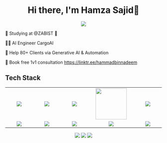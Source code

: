 <body>
  <div align="center">
    <h1> Hi there, I'm Hamza Sajid👋<a href="https://hammad-air.github.io/hamza/"></h1>
  </div>
<p align="center">
<a href="https://github.com/hammad-air"><img src="https://readme-typing-svg.herokuapp.com/?lines=NLP+and+Web+Developer;Mern+Stack+Developer&font=Roboto&size=26&duration=3500&pause=500&center=true&width=500&height=50&color=eab676"></a>
	
<!-- ## My WordPress Course 
- [Mubashar Nouman](https://www.youtube.com/channel/UC6lUUWMyuiibsJzV8BNdaEQ)
 -->

🤵 Studying at @ZABIST 🤖
	
👨‍💻 AI Engineer CargoAI
	
💸 Help 80+ Clients via Generative AI & Automation

📧 Book free 1v1 consultation https://linktr.ee/hammadbinnadeem
 
<h2>Tech Stack</h2>

<table width="100">
<tr>
    <td align='center' width="200">
        <img src="https://encrypted-tbn0.gstatic.com/images?q=tbn:ANd9GcQEc9A_S6BPxCDRp5WjMFEfXrpCu1ya2OO-Lw&s" >
    </td>

  <td align='center' width="200">
        <img src="https://cdn.worldvectorlogo.com/logos/css-3.svg"  >
    </td>
 <td align='center' width="200">
        <img src="https://firebasestorage.googleapis.com/v0/b/foodapp-lqii.appspot.com/o/internee.pk%20raphics%2Fnextjs-icon-dark-background.png?alt=media&token=fe7213b5-5848-4391-b293-77118f3cb456">
    </td>
 <td align='center' width="200">
        <img src="https://www.svgrepo.com/show/353648/dialogflow.svg" width="100">
    </td>
 <td align='center' width="200">
        <img src="https://www.vectorlogo.zone/logos/reactjs/reactjs-ar21.svg">
    </td>
 
</tr>
 
<tr>
    <td align='center'>
        <img src="https://firebasestorage.googleapis.com/v0/b/foodapp-lqii.appspot.com/o/internee.pk%20raphics%2FMicrosoft-Azure-logo.jpg?alt=media&token=5d196928-848c-433b-b332-c91e7714ab74">
    </td>
    <td align='center'>
        <img src="https://firebasestorage.googleapis.com/v0/b/foodapp-lqii.appspot.com/o/internee.pk%20raphics%2Faws.png?alt=media&token=e52f5663-5727-412e-8f03-03c7a3adc4fe">
    </td>
 <td align='center'>
        <img src="https://firebasestorage.googleapis.com/v0/b/foodapp-lqii.appspot.com/o/internee.pk%20raphics%2F1_44fD_VXcqw2kDWublQLONw.jpg?alt=media&token=352d5775-d1a4-4809-b40b-168a05e8b553" >
    </td>
     <td align='center'>
        <img src="https://firebasestorage.googleapis.com/v0/b/foodapp-lqii.appspot.com/o/internee.pk%20raphics%2FPinecone-Primary-Logo-White.png?alt=media&token=83a42d53-6832-4da8-b5ee-db7fb310b4a7">
    </td>    
    <td align='center'>
        <img src="https://github.com/abranhe/programming-languages-logos/blob/master/src/javascript/javascript.svg">
    </td>
</tr>

</table>
</p>
<p align="center">
<a href="https://www.linkedin.com/in/hammad-nadeem-6673981b5/"><img src="https://img.shields.io/badge/-Hammad%20Sheikh-0077B5?style=flat&logo=Linkedin&logoColor=white"/></a>
<a href="mailto:hammadn788@gmail.com"><img src="https://img.shields.io/badge/-hammadn788@gmail.com-D14836?style=flat&logo=Gmail&logoColor=white"/></a>
<a href="https://www.instagram.com/hammad2980/"><img src="https://img.shields.io/badge/-@hammad2980-E4405F?style=flat&logo=Instagram&logoColor=white"/></a>
 </p>
 
<br>

